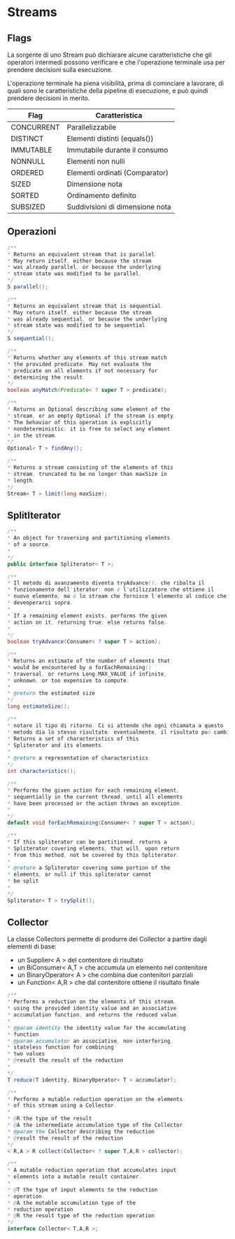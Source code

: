 # Streams

## Flags

La sorgente di uno Stream può dichiarare alcune caratteristiche che gli operatori intermedi possono verificare e che l'operazione terminale usa per prendere decisioni sulla esecuzione.

L'operazione terminale ha piena visibilità, prima di cominciare a lavorare, di quali sono le caratteristiche della pipeline di esecuzione, e può quindi prendere decisioni in merito.

| Flag       | Caratteristica                  |
| ---------- | ------------------------------- |
| CONCURRENT | Parallelizzabile                |
| DISTINCT   | Elementi distinti (equals())    |
| IMMUTABLE  | Immutabile durante il consumo   |
| NONNULL    | Elementi non nulli              |
| ORDERED    | Elementi ordinati (Comparator)  |
| SIZED      | Dimensione nota                 |
| SORTED     | Ordinamento definito            |
| SUBSIZED   | Suddivisioni di dimensione nota |

## Operazioni

```java
/**
* Returns an equivalent stream that is parallel.
* May return itself, either because the stream
* was already parallel, or because the underlying
* stream state was modified to be parallel.
*/
S parallel();

/**
* Returns an equivalent stream that is sequential.
* May return itself, either because the stream
* was already sequential, or because the underlying
* stream state was modified to be sequential.
*/
S sequential();

/**
* Returns whether any elements of this stream match
* the provided predicate. May not evaluate the
* predicate on all elements if not necessary for
* determining the result.
*/
boolean anyMatch(Predicate< ? super T > predicate);

/**
* Returns an Optional describing some element of the
* stream, or an empty Optional if the stream is empty.
* The behavior of this operation is explicitly
* nondeterministic; it is free to select any element
* in the stream.
*/
Optional< T > findAny();

/**
* Returns a stream consisting of the elements of this
* stream, truncated to be no longer than maxSize in
* length.
*/
Stream< T > limit(long maxSize);


```

## SplitIterator

```java
/**
* An object for traversing and partitioning elements
* of a source.
*
*/
public interface Spliterator< T >;

/**
* Il metodo di avanzamento diventa tryAdvance(), che ribalta il 
* funzionamento dell'iterator: non è l'utilizzatore che ottiene il 
* nuovo elemento, ma è lo stream che fornisce l'elemento al codice che 
* deveoperarci sopra.
* 
* If a remaining element exists, performs the given
* action on it, returning true; else returns false.
*
*/
boolean tryAdvance(Consumer< ? super T > action);

/**
* Returns an estimate of the number of elements that
* would be encountered by a forEachRemaining()
* traversal, or returns Long.MAX_VALUE if infinite,
* unknown, or too expensive to compute.
*
* @return the estimated size
*/
long estimateSize();

/**
* notare il tipo di ritorno. Ci si attende che ogni chiamata a questo 
* metodo dia lo stesso risultato; eventualmente, il risultato può cambiare dopo la separazione.
* Returns a set of characteristics of this
* Spliterator and its elements.
*
* @return a representation of characteristics
*/
int characteristics();

/**
* Performs the given action for each remaining element,
* sequentially in the current thread, until all elements
* have been processed or the action throws an exception.
*
*/
default void forEachRemaining(Consumer< ? super T > action);

/**
* If this spliterator can be partitioned, returns a
* Spliterator covering elements, that will, upon return
* from this method, not be covered by this Spliterator.
*
* @return a Spliterator covering some portion of the
* elements, or null if this spliterator cannot
* be split
*
*/
Spliterator< T > trySplit();
```

## Collector

La classe Collectors permette di produrre dei Collector a partire dagli elementi di base:

*   un Supplier< A > del contenitore di risultato
*   un BiConsumer< A,T > che accumula un elemento nel contenitore
*   un BinaryOperator< A > che combina due contenitori parziali
*   un Function< A,R > che dal contenitore ottiene il risultato finale

```java
/**
* Performs a reduction on the elements of this stream,
* using the provided identity value and an associative
* accumulation function, and returns the reduced value.
*
* @param identity the identity value for the accumulating
* function
* @param accumulator an associative, non-interfering,
* stateless function for combining
* two values
* @result the result of the reduction
*
*/
T reduce(T identity, BinaryOperator< T > accumulator);

/**
* Performs a mutable reduction operation on the elements
* of this stream using a Collector.
*
* @R the type of the result
* @A the intermediate accumulation type of the Collector
* @param the Collector describing the reduction
* @result the result of the reduction
*/
< R,A > R collect(Collector< ? super T,A,R > collector);

/**
* A mutable reduction operation that accumulates input
* elements into a mutable result container.
*
* @T the type of input elements to the reduction
* operation
* @A the mutable accumulation type of the
* reduction operation
* @R the result type of the reduction operation
*/
interface Collector< T,A,R >;
```



